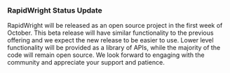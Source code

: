 ### RapidWright Status Update

RapidWright will be released as an open source project in the first week of October. This beta release will have similar functionality to the previous offering and we expect the new release to be easier to use.  Lower level functionality will be provided as a library of APIs, while the majority of the code will remain open source.  We look forward to engaging with the community and appreciate your support and patience.
